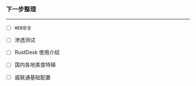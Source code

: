 
### 下一步整理
---
  
  * [ ] `WEB安全`
  * [ ] 渗透测试
  * [ ] RustDesk 使用介绍
  * [ ] 国内各地美食特辑
  * [ ] 威联通基础配置
  
